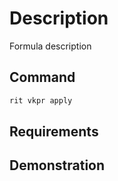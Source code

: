 # Description

Formula description

## Command

```bash
rit vkpr apply
```

## Requirements

## Demonstration
